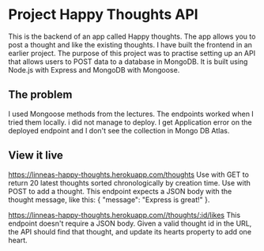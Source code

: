 # Project Happy Thoughts API

This is the backend of an app called Happy thoughts. The app allows you to post a thought and like the existing thoughts. I have built the frontend in an earlier project. The purpose of this project was to practise setting up an API that allows users to POST data to a database in MongoDB. It is built using Node.js with Express and MongoDB with Mongoose.

## The problem

I used Mongoose methods from the lectures. The endpoints worked when I tried them locally. i did not manage to deploy. I get Application error on the deployed endpoint and I don't see the collection in Mongo DB Atlas.

## View it live

https://linneas-happy-thoughts.herokuapp.com/thoughts 
Use with GET to return 20 latest thoughts sorted chronologically by creation time.
Use with POST to add a thought. This endpoint expects a JSON body with the thought message, like this: { "message": "Express is great!" }.

https://linneas-happy-thoughts.herokuapp.com//thoughts/:id/likes
This endpoint doesn't require a JSON body. Given a valid thought id in the URL, the API should find that thought, and update its hearts property to add one heart.

